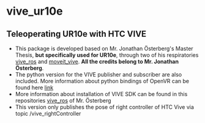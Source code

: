 # vive_ur10e
## Teleoperating UR10e with HTC VIVE
- This package is developed based on Mr. Jonathan Österberg's Master Thesis, **but specifically used for UR10e**, through two of his respiratories [vive_ros](https://github.com/Machine-Jonte/vive_ros) and [moveit_vive](https://github.com/Machine-Jonte/moveit_vive). **All the credits belong to Mr. Jonathan Österberg**.
- The python version for the VIVE publisher and subscriber are also included. More information about python bindings of OpenVR can be found here [link](https://github.com/cmbruns/pyopenvr)
- More information about installation of VIVE SDK can be found in this repositories [vive_ros](https://github.com/Machine-Jonte/vive_ros) of Mr. Österberg
- This version only publishes the pose of right controller of HTC Vive via topic /vive_rightController
